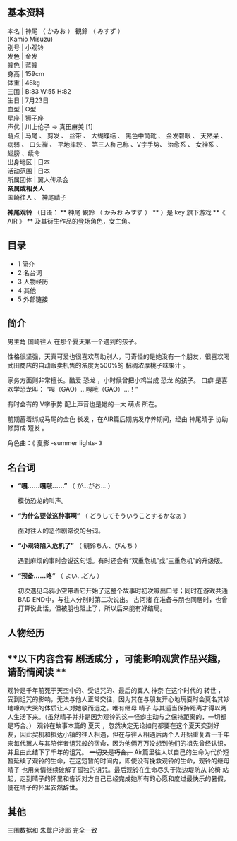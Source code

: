 **基本资料**  
---  
本名  |  神尾  （  かみお  ）  観鈴  （  みすず  ）    
(Kamio Misuzu)  
别号  |  小观铃   
发色  |  金发   
瞳色  |  蓝瞳   
身高  |  159cm   
体重  |  46kg   
三围  |  B:83 W:55 H:82   
生日  |  7月23日   
血型  |  O型   
星座  |  狮子座   
声优  |  川上伦子  →  真田麻美  [1]   
萌点  |  马尾  、  剪发  、  丝带  、  大蝴蝶结  、  黑色中筒靴  、  金发碧眼  、  天然呆  、  病弱  、  口头禅  、  平地摔跤  、  第三人称己称  、V字手势、  治愈系  、  女神系  、  翅膀  、续命   
出身地区  |  日本   
活动范围  |  日本   
所属团体  |  翼人传承会   
**亲属或相关人**  
国崎往人  、  神尾晴子  
  
**神尾观铃** （日语： ** 神尾 観鈴  （  かみお みすず  ）  ** ）是  key  旗下游戏 **《 AIR  》 **
及其衍生作品的登场角色，女主角。

##  目录

  * 1  简介 
  * 2  名台词 
  * 3  人物经历 
  * 4  其他 
  * 5  外部链接 

##  简介

男主角  国崎往人  在那个夏天第一个遇到的孩子。

性格很坚强，天真可爱也很喜欢帮助别人，可奇怪的是她没有一个朋友，很喜欢喝武田商店的自动贩卖机售的浓度为500%的  黏稠浓厚桃子味果汁  。

家务方面则非常擅长。酷爱  恐龙  ，小时候曾把小鸡当成  恐龙  的孩子。  口癖  是喜欢学恐龙叫： “嘎（GAO）…嘎哦（GAO）…！”

有时会有的  V字手势  配上声音也是她的一大  萌点  所在。

前期蓄着绑成马尾的金色  长发  ，在AIR篇后期病发疗养期间，经由  神尾晴子  协助修剪成  短发  。

角色曲：《  夏影 -summer lights-  》

##  名台词

  * **“嘎……嘎哦……”** （  が…がお…  ） 

     模仿恐龙的叫声。 

  * **“为什么要做这种事啊”** （  どうしてそういうことするかなぁ  ） 

     面对往人的恶作剧常说的台词。 

  * **“小观铃陷入危机了”** （  観鈴ちん、ぴんち  ） 

     遇到麻烦的事时会说这句话。有时还会有“双重危机”或“三重危机”的升级版。 

  * **“预备……咚”** （  よい…どん  ） 

     初次遇见乌鸦小空带着它开始了这整个故事时初次喊出口号；同时在游戏共通BAD END中，与往人分别时第二次说出。 
     古河渚  在准备与朋也同居时，也曾打算说此话，但被朋也阻止了，所以后来能有好结局。 

##  人物经历

**以下内容含有 剧透成分  ，可能影响观赏作品兴趣，请酌情阅读 **  
---  
观铃是千年前死于天空中的、受诅咒的、最后的翼人  神奈  在这个时代的  转世
，受到诅咒的影响，无法与他人正常交往，因为其在与朋友开心地玩耍时会莫名其妙地嚎啕大哭的体质让人对她敬而远之。唯有继母  晴子
与其适当保持距离才得以两人生活下来。（虽然晴子并非是因为观铃的这一怪癖主动与之保持距离的，一切都是巧合。）  观铃在故事本篇的  夏天
，忽然决定无论如何都要在这个夏天交到好友，因此契机和抵达小镇的往人相遇，但在与往人相遇后两个人开始重复着一千年来每代翼人与其陪伴者诅咒般的宿命，因为他俩万万没想到他们的祖先曾经认识，并且由此结下了千年的诅咒。
~~一切又是巧合。~~ Air篇里往人以自己的生命为代价短暂延续了观铃的生命，在这短暂的时间内，即使没有挽救观铃的生命，观铃的继母  晴子
也用亲情继续破解了孤独的诅咒。最后观铃在生命尽头于海边堤防从  轮椅
站起，走到晴子的怀里和告诉对方自己已经完成她所有的心愿和度过最快乐的暑假，便在晴子的怀里安然辞世。  
  
##  其他

三围数据和  朱鹭户沙耶  完全一致

  
  